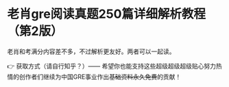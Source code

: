 # 老肖gre阅读真题250篇详细解析教程（第2版）

老肖和考满分内容差不多，不过解析更友好。两者可以一起读。

👉 获取方式（请自行知乎？）—— 希望你也能支持这些超级超级超级贴心努力热情的创作者们继续为中国GRE事业作出~~基础资料永久免费~~的贡献！

